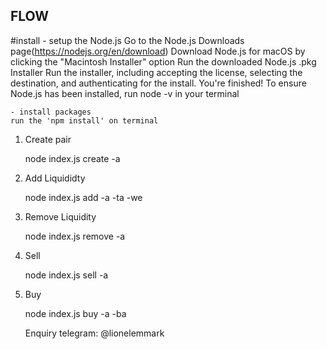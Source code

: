 ## FLOW

#install
	- setup the Node.js
	Go to the Node.js Downloads page(https://nodejs.org/en/download)
	Download Node.js for macOS by clicking the "Macintosh Installer" option
	Run the downloaded Node.js .pkg Installer
	Run the installer, including accepting the license, selecting the destination, and authenticating for the install.
	You're finished! To ensure Node.js has been installed, run node -v in your terminal 
	
	- install packages
	run the 'npm install' on terminal


1. Create pair

	node index.js create -a <tokenaddress>

2. Add Liquididty

	node index.js add -a <tokenaddress> -ta <tokenamount> -we <ethamount>

3. Remove Liquidity
    
	node index.js remove -a <tokenaddress>

4. Sell

    node index.js sell -a <tokenaddress>

5. Buy

	node index.js buy -a <tokenaddress> -ba <buyamount>

	Enquiry telegram:  @lionelemmark


